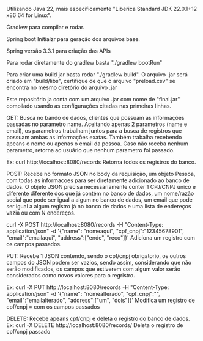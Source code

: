 Utilizando Java 22, mais especificamente "Liberica Standard JDK 22.0.1+12 x86 64 for Linux".

Gradlew para compilar e rodar.

Spring boot Initialzr para geração dos arquivos base.

Spring versão 3.3.1 para criação das APIs


Para rodar diretamente do gradlew basta "./gradlew bootRun"

Para criar uma build jar basta rodar "./gradlew build". O arquivo .jar será criado em "build/libs", certifique de que o arquivo "preload.csv" se encontra no mesmo diretório do arquivo .jar

Este repositório ja conta com um arquivo .jar com nome de "final.jar" compilado usando as configurações citadas nas primeiras linhas.


GET:
  Busca no bando de dados, clientes que possuam as informações passadas no parametro name. Aceitando apenas 2 parametros (name e email), os parametros trabalham
  juntos para a busca de registros que possuam ambas as informações exatas. Também trabalha recebendo apeans o nome ou apenas o email da pessoa. Caso não receba
  nenhum parametro, retorna ao usuário que nenhum parametro foi passado.
  
  Ex: curl http://localhost:8080/records
  Retorna todos os registros do banco.


POST: 
  Recebe no formato JSON no body da requisição, um objeto Pessoa, com todas as informacoes para ser diretamente adicionado ao banco de dados. O objeto JSON precisa necessariamente
  conter 1 CPJ/CNPJ único e diferente diferente dos que já contém no banco de dados, um nome/razão social que pode ser igual a algum no banco de dados, um email que pode ser igual 
  a algum registro já no banco de dados e uma lista de endereços vazia ou com N endereços.
  
  curl -X POST http://localhost:8080/records -H "Content-Type: application/json" -d '{"name": "nomeaqui", "cpf_cnpj":"12345678901", "email":"emailaqui", "address":["ende", "reco"]}'
  Adiciona um registro com os campos passados.


PUT: 
  Recebe 1 JSON contendo, sendo o cpf/cnpj obrigatorio, os outros campos do JSON podem ser vazios, sendo assim, considerando que não serão modificados, os campos que estiverem com algum valor serão considerados como novos valores para o regristro.

  Ex: curl -X PUT http://localhost:8080/records -H "Content-Type: application/json" -d '{"name": "nomealterado", "cpf_cnpj":"<cpfoucnpj>", "email":"emailalterado", "address":["um", "dois"]}'
  Modifica um registro de cpf/cnpj = <cpfoucnpj> com os campos passados


DELETE: 
  Recebe apeans cpf/cnpj e deleta o registro do banco de dados.
  Ex: curl -X DELETE http://localhost:8080/records/<cpfoucnpj>
  Deleta o registro de cpf/cnpj passado